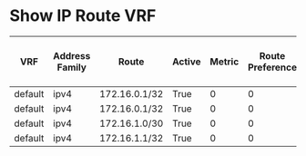 
# Show IP Route VRF
| VRF | Address Family | Route | Active | Metric | Route Preference | Source Protocol | Next Hop Number | Next Hop | Outgoing Interface | Updated | Best Unicast Next Hop |
| --- | -------------- | ----- | ------ | ------ | ---------------- | --------------- | --------------- | -------- | ------------------ | ------- | --------------------- |
| default | ipv4 | 172.16.0.1/32 | True | 0 | 0 | direct | 1 | 172.16.0.1 | Loopback1 | 00:54:15 | True |
| default | ipv4 | 172.16.0.1/32 | True | 0 | 0 | direct | 2 | 172.16.0.1 | Loopback1 | 00:54:15 | True |
| default | ipv4 | 172.16.1.0/30 | True | 0 | 0 | direct | 1 | 172.16.1.1 | Ethernet1/5 | 00:53:17 | True |
| default | ipv4 | 172.16.1.1/32 | True | 0 | 0 | local | 1 | 172.16.1.1 | Ethernet1/5 | 00:53:17 | True |